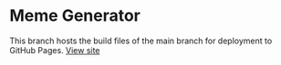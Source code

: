 # Meme Generator

This branch hosts the build files of the main branch for deployment to GitHub Pages. [View site](https://mbonamensa.github.io/practice-meme_generator)

